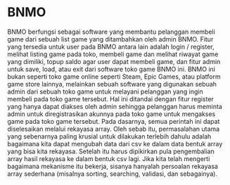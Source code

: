 # BNMO
BNMO berfungsi sebagai software yang membantu pelanggan membeli game dari sebuah list game yang ditambahkan oleh admin BNMO. Fitur yang tersedia untuk user pada BNMO antara lain adalah login / register, melihat listing game pada toko, membeli game dan melihat riwayat game yang dimiliki, topup saldo agar user dapat membeli game, dan fitur admin untuk save, load, atau exit dari software toko game BNMO ini. BNMO ini bukan seperti toko game online seperti Steam, Epic Games, atau platform game store lainnya, melainkan sebuah software yang digunakan sebuah admin dari sebuah toko game untuk melayani pelanggan yang ingin membeli pada toko game tersebut. Hal ini ditandai dengan fitur register yang hanya dapat diakses oleh admin sehingga pelanggan harus meminta admin untuk diregistrasikan akunnya pada toko game untuk mengakses game pada toko game tersebut. Pada dasarnya, semua perintah ini dapat diselesaikan melalui rekayasa array. Oleh sebab itu, permasalahan utama yang sebenarnya paling krusial untuk dilakukan terlebih dahulu adalah bagaimana kita dapat mengubah data dari csv ke dalam data bentuk array yang bisa kita rekayasa. Setelah itu harus dipikirkan pula pengembalian array hasil rekayasa ke dalam bentuk csv lagi. Jika kita telah mengerti bagaimana mekanisme itu bekerja, sisanya hanyalah persoalan rekayasa array sederhana (misalnya sorting, searching, validasi, dan sebagainya).
